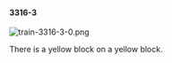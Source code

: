 #### 3316-3
![train-3316-3-0.png](https://github.com/lil-lab/nlvr/raw/master/nlvr/train/images/57/train-3316-3-0.png "train-3316-3-0.png")

There is a yellow block on a yellow block.